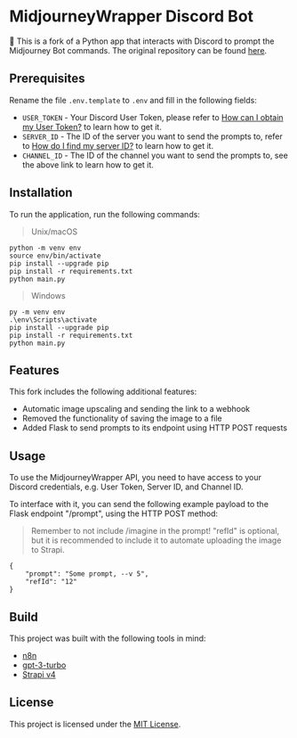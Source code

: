 # MidjourneyWrapper Discord Bot

🤖 This is a fork of a Python app that interacts with Discord to prompt the Midjourney Bot commands. The original repository can be found [here](https://github.com/Debupt/MidjourneyWrapper).

## Prerequisites
Rename the file `.env.template` to `.env` and fill in the following fields:

- `USER_TOKEN` - Your Discord User Token, please refer to [How can I obtain my User Token?](https://www.androidauthority.com/get-discord-token-3149920/) to learn how to get it.
- `SERVER_ID` - The ID of the server you want to send the prompts to, refer to [How do I find my server ID?](https://support.discord.com/hc/en-us/articles/206346498-Where-can-I-find-my-User-Server-Message-ID-) to learn how to get it.
- `CHANNEL_ID` - The ID of the channel you want to send the prompts to, see the above link to learn how to get it.


## Installation

To run the application, run the following commands:

> Unix/macOS
```
python -m venv env
source env/bin/activate
pip install --upgrade pip
pip install -r requirements.txt
python main.py
```

> Windows
```
py -m venv env
.\env\Scripts\activate
pip install --upgrade pip
pip install -r requirements.txt
python main.py
```

## Features

This fork includes the following additional features:

- Automatic image upscaling and sending the link to a webhook
- Removed the functionality of saving the image to a file
- Added Flask to send prompts to its endpoint using HTTP POST requests

## Usage

To use the MidjourneyWrapper API, you need to have access to your Discord credentials, e.g. User Token, Server ID, and Channel ID.

To interface with it, you can send the following example payload to the Flask endpoint "/prompt", using the HTTP POST method:

> Remember to not include /imagine in the prompt!
> "refId" is optional, but it is recommended to include it to automate uploading the image to Strapi.
```
{
    "prompt": "Some prompt, --v 5",
    "refId": "12"
}
```

## Build

This project was built with the following tools in mind:

- [n8n](https://n8n.io/)
- [gpt-3-turbo](https://platform.openai.com/docs/models/gpt-3-5)
- [Strapi v4](https://github.com/strapi/strapi)

## License

This project is licensed under the [MIT License](https://github.com/Debupt/MidjourneyWrapper/blob/main/LICENSE).